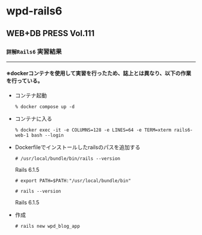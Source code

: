 # wpd-rails6

## WEB+DB PRESS Vol.111

### `詳解Rails6` 実習結果

-----

#### ※dockerコンテナを使用して実習を行ったため、誌上とは異なり、以下の作業を行っている。

- コンテナ起動

    `% docker compose up -d`

- コンテナに入る

    `% docker exec -it -e COLUMNS=128 -e LINES=64 -e TERM=xterm rails6-web-1 bash --login`

- Dockerfileでインストールしたrailsのパスを追加する

    `# /usr/local/bundle/bin/rails --version`

    Rails 6.1.5

    `# export PATH=$PATH:"/usr/local/bundle/bin"`

    `# rails --version`

    Rails 6.1.5

- 作成

    `# rails new wpd_blog_app`
